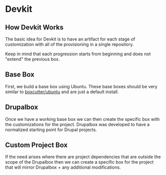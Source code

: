 # Devkit

## How Devkit Works

The basic idea for Devkit is to have an artifact for each stage of customization with all of the provisioning in a single repository.

Keep in mind that each progression starts from beginning and does not "extend" the previous box.

## Base Box

First, we build a base box using Ubuntu. These base boxes should be very similar to [boxcutter/ubuntu](https://github.com/boxcutter/ubuntu) and are just a default install.

## Drupalbox

Once we have a working base box we can then create the specific box with the customizations for the project. Drupalbox was developed to have a normalized starting point for Drupal projects.

## Custom Project Box

If the need arises where there are project dependencies that are outside the scope of the Drupalbox then we can create a specific box for the project that will mirror Drupalbox + any additional modifications.
